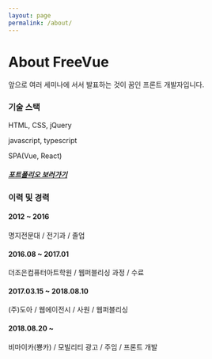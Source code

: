 ```yaml
---
layout: page
permalink: /about/
---
```


# About FreeVue
앞으로 여러 세미나에 서서 발표하는 것이 꿈인 프론트 개발자입니다.

### 기술 스택
HTML, CSS, jQuery

javascript, typescript

SPA(Vue, React)

##### [포트폴리오 보러가기](/portfolio)

### 이력 및 경력

#### 2012 ~ 2016
명지전문대 / 전기과 / 졸업

#### 2016.08 ~ 2017.01
더조은컴퓨터아트학원 / 웹퍼블리싱 과정 / 수료

#### 2017.03.15 ~ 2018.08.10
(주)도아 / 웹에이전시 / 사원 / 웹퍼블리싱

#### 2018.08.20 ~
비마이카(뿅카) / 모빌리티 광고 / 주임 / 프론트 개발

